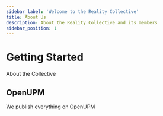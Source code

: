 ```yaml
---
sidebar_label: 'Welcome to the Reality Collective'
title: About Us
description: About the Reality Collective and its members
sidebar_position: 1
---
```


# Getting Started

About the Collective

## OpenUPM

We publish everything on OpenUPM